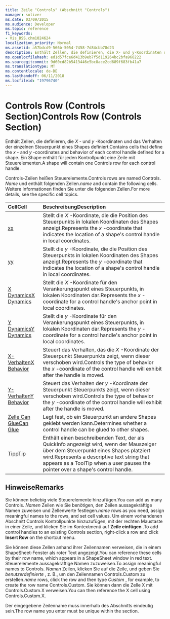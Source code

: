 ```yaml
---
title: Zeile "Controls" (Abschnitt "Controls")
manager: soliver
ms.date: 03/09/2015
ms.audience: Developer
ms.topic: reference
f1_keywords:
- Vis_DSS.chm1024624
localization_priority: Normal
ms.assetid: a57bdcd9-566b-5054-7458-7d84cbb78d23
description: Enthält Zellen, die definieren, die X- und y-Koordinaten und das Verhalten der einzelnen Steuerpunkt eines Shapes definiert. Ein Shape enthält für jeden Kontrollpunkt eine Zeile mit Steuerelementen.
ms.openlocfilehash: ed1d57fce6d413b9eb7f5d119264bc2bfa968222
ms.sourcegitcommit: 9d60cd82b5413446e5bc8ace2cd689f683fb41a7
ms.translationtype: MT
ms.contentlocale: de-DE
ms.lasthandoff: 06/11/2018
ms.locfileid: "19796740"
---
```

# <a name="controls-row-controls-section"></a><span data-ttu-id="32ef7-104">Controls Row (Controls Section)</span><span class="sxs-lookup"><span data-stu-id="32ef7-104">Controls Row (Controls Section)</span></span>

<span data-ttu-id="32ef7-105">Enthält Zellen, die definieren, die *X* - und *y* -Koordinaten und das Verhalten der einzelnen Steuerpunkt eines Shapes definiert.</span><span class="sxs-lookup"><span data-stu-id="32ef7-105">Contains cells that define the  *x*  - and  *y*  -coordinates and behavior of each control handle defined for a shape.</span></span> <span data-ttu-id="32ef7-106">Ein Shape enthält für jeden Kontrollpunkt eine Zeile mit Steuerelementen.</span><span class="sxs-lookup"><span data-stu-id="32ef7-106">A shape will contain one Controls row for each control handle.</span></span> 
  
<span data-ttu-id="32ef7-107">Controls-Zeilen heißen Steuerelemente.</span><span class="sxs-lookup"><span data-stu-id="32ef7-107">Controls rows are named Controls.</span></span> <span data-ttu-id="32ef7-108">*Name* und enthält folgenden Zellen.</span><span class="sxs-lookup"><span data-stu-id="32ef7-108">*name*  and contain the following cells.</span></span> <span data-ttu-id="32ef7-109">Weitere Informationen finden Sie unter die folgenden Zellen.</span><span class="sxs-lookup"><span data-stu-id="32ef7-109">For more details, see the specific cell topics.</span></span> 
  
|<span data-ttu-id="32ef7-110">**Cell**</span><span class="sxs-lookup"><span data-stu-id="32ef7-110">**Cell**</span></span>|<span data-ttu-id="32ef7-111">**Beschreibung**</span><span class="sxs-lookup"><span data-stu-id="32ef7-111">**Description**</span></span>|
|:-----|:-----|
|[<span data-ttu-id="32ef7-112">x</span><span class="sxs-lookup"><span data-stu-id="32ef7-112">x</span></span>](x-cell-controls-section.md) <br/> |<span data-ttu-id="32ef7-113">Stellt die *X* -Koordinate, die die Position des Steuerpunkts in lokalen Koordinaten des Shapes anzeigt.</span><span class="sxs-lookup"><span data-stu-id="32ef7-113">Represents the  *x*  -coordinate that indicates the location of a shape's control handle in local coordinates.</span></span>  <br/> |
|[<span data-ttu-id="32ef7-114">y</span><span class="sxs-lookup"><span data-stu-id="32ef7-114">y</span></span>](y-cell-controls-section.md) <br/> |<span data-ttu-id="32ef7-115">Stellt die *y* -Koordinate, die die Position des Steuerpunkts in lokalen Koordinaten des Shapes anzeigt.</span><span class="sxs-lookup"><span data-stu-id="32ef7-115">Represents the  *y*  -coordinate that indicates the location of a shape's control handle in local coordinates.</span></span>  <br/> |
|[<span data-ttu-id="32ef7-116">X Dynamics</span><span class="sxs-lookup"><span data-stu-id="32ef7-116">X Dynamics</span></span>](x-dynamics-cell-controls-section.md) <br/> |<span data-ttu-id="32ef7-117">Stellt die *X* -Koordinate für den Verankerungspunkt eines Steuerpunkts, in lokalen Koordinaten dar.</span><span class="sxs-lookup"><span data-stu-id="32ef7-117">Represents the  *x*  -coordinate for a control handle's anchor point in local coordinates.</span></span>  <br/> |
|[<span data-ttu-id="32ef7-118">Y Dynamics</span><span class="sxs-lookup"><span data-stu-id="32ef7-118">Y Dynamics</span></span>](y-dynamics-cell-controls-section.md) <br/> |<span data-ttu-id="32ef7-119">Stellt die *y* -Koordinate für den Verankerungspunkt eines Steuerpunkts, in lokalen Koordinaten dar.</span><span class="sxs-lookup"><span data-stu-id="32ef7-119">Represents the  *y*  -coordinate for a control handle's anchor point in local coordinates.</span></span>  <br/> |
|[<span data-ttu-id="32ef7-120">X-Verhalten</span><span class="sxs-lookup"><span data-stu-id="32ef7-120">X Behavior</span></span>](x-behavior-cell-controls-section.md) <br/> |<span data-ttu-id="32ef7-121">Steuert das Verhalten, das die *X* -Koordinate der Steuerpunkt Steuerpunkts zeigt, wenn dieser verschoben wird.</span><span class="sxs-lookup"><span data-stu-id="32ef7-121">Controls the type of behavior the  *x*  -coordinate of the control handle will exhibit after the handle is moved.</span></span>  <br/> |
|[<span data-ttu-id="32ef7-122">Y-Verhalten</span><span class="sxs-lookup"><span data-stu-id="32ef7-122">Y Behavior</span></span>](y-behavior-cell-controls-section.md) <br/> |<span data-ttu-id="32ef7-123">Steuert das Verhalten der *y* -Koordinate der Steuerpunkt Steuerpunkts zeigt, wenn dieser verschoben wird.</span><span class="sxs-lookup"><span data-stu-id="32ef7-123">Controls the type of behavior the  *y*  -coordinate of the control handle will exhibit after the handle is moved.</span></span>  <br/> |
|[<span data-ttu-id="32ef7-124">Zelle Can Glue</span><span class="sxs-lookup"><span data-stu-id="32ef7-124">Can Glue</span></span>](can-glue-cell-controls-section.md) <br/> |<span data-ttu-id="32ef7-125">Legt fest, ob ein Steuerpunkt an andere Shapes geklebt werden kann.</span><span class="sxs-lookup"><span data-stu-id="32ef7-125">Determines whether a control handle can be glued to other shapes.</span></span>  <br/> |
|[<span data-ttu-id="32ef7-126">Tipp</span><span class="sxs-lookup"><span data-stu-id="32ef7-126">Tip</span></span>](tip-cell-controls-section.md) <br/> |<span data-ttu-id="32ef7-127">Enthält einen beschreibenden Text, der als QuickInfo angezeigt wird, wenn der Mauszeiger über dem Steuerpunkt eines Shapes platziert wird.</span><span class="sxs-lookup"><span data-stu-id="32ef7-127">Represents a descriptive text string that appears as a ToolTip when a user pauses the pointer over a shape's control handle.</span></span>  <br/> |
   
## <a name="remarks"></a><span data-ttu-id="32ef7-128">Hinweise</span><span class="sxs-lookup"><span data-stu-id="32ef7-128">Remarks</span></span>

 <span data-ttu-id="32ef7-129">Sie können beliebig viele Steuerelemente hinzufügen.</span><span class="sxs-lookup"><span data-stu-id="32ef7-129">You can add as many Controls.</span></span>  <span data-ttu-id="32ef7-130">*Namen* Zeilen wie Sie benötigen, den Zeilen aussagekräftige Namen zuweisen und Zellenwerte festlegen.</span><span class="sxs-lookup"><span data-stu-id="32ef7-130">*name*  rows as you need, assign meaningful names to the rows, and set cell values.</span></span> <span data-ttu-id="32ef7-131">Um einem vorhandenen Abschnitt Controls Kontrollpunkte hinzuzufügen, mit der rechten Maustaste in einer Zeile, und klicken Sie im Kontextmenü auf **Zeile einfügen** .</span><span class="sxs-lookup"><span data-stu-id="32ef7-131">To add control handles to an existing Controls section, right-click a row and click **Insert Row** on the shortcut menu.</span></span> 
  
<span data-ttu-id="32ef7-132">Sie können diese Zellen anhand ihrer Zeilennamen verweisen, die in einem ShapeSheet-Fenster als roter Text angezeigt.</span><span class="sxs-lookup"><span data-stu-id="32ef7-132">You can reference these cells by their row name, which appears in a ShapeSheet window in red text.</span></span> <span data-ttu-id="32ef7-133">Steuerelemente aussagekräftige Namen zuzuweisen.</span><span class="sxs-lookup"><span data-stu-id="32ef7-133">To assign meaningful names to Controls.</span></span> <span data-ttu-id="32ef7-134">*Namen* Zeilen, klicken Sie auf die Zeile, und geben Sie *benutzerdefinierte* , z. B., um den Zeilennamen Controls.Custom zu erstellen.</span><span class="sxs-lookup"><span data-stu-id="32ef7-134">*name*  rows, click the row and then type  *Custom*  , for example, to create the row name Controls.Custom.</span></span> <span data-ttu-id="32ef7-135">Sie können dann die Zelle X mit Controls.Custom.X verweisen.</span><span class="sxs-lookup"><span data-stu-id="32ef7-135">You can then reference the X cell using Controls.Custom.X.</span></span> 
  
<span data-ttu-id="32ef7-136">Der eingegebene Zeilenname muss innerhalb des Abschnitts eindeutig sein.</span><span class="sxs-lookup"><span data-stu-id="32ef7-136">The row name you enter must be unique within the section.</span></span>
  

